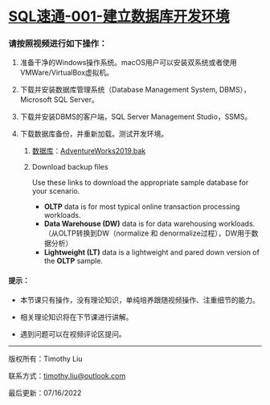 # [SQL速通-001-建立数据库开发环境](https://www.bilibili.com/video/BV1gT411n71D?spm_id_from=333.999.0.0)

### 请按照视频进行如下操作：

1. 准备干净的Windows操作系统。macOS用户可以安装双系统或者使用VMWare/VirtualBox虚拟机。
2. 下载并安装数据库管理系统（Database Management System, DBMS），Microsoft SQL Server。
3. 下载并安装DBMS的客户端，SQL Server Management Studio，SSMS。
4. 下载数据库备份，并重新加载。测试开发环境。

   1. [数据库](https://docs.microsoft.com/en-us/sql/samples/adventureworks-install-configure?view=sql-server-ver16&tabs=ssms)：[AdventureWorks2019.bak](https://github.com/Microsoft/sql-server-samples/releases/download/adventureworks/AdventureWorks2019.bak)

   2. Download backup files

      Use these links to download the appropriate sample database for your scenario.

      - **OLTP** data is for most typical online transaction processing workloads.
      - **Data Warehouse (DW)** data is for data warehousing workloads. （从OLTP转换到DW（normalize 和 denormalize过程），DW用于数据分析）
      - **Lightweight (LT)** data is a lightweight and pared down version of the **OLTP** sample.


#### 提示：

- 本节课只有操作，没有理论知识，单纯培养跟随视频操作、注重细节的能力。

- 相关理论知识将在下节课进行讲解。

- 遇到问题可以在视频评论区提问。

------------------------------------------------------------------

版权所有：Timothy Liu

联系方式：timothy.liu@outlook.com

最后更新：07/16/2022